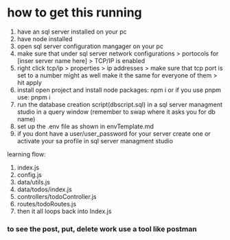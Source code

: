 # how to get this running
1. have an sql server installed on your pc
2. have node installed
3. open sql server configuration mangager on your pc
4. make sure that under sql server network configurations > portocols for [inser server name here] > TCP/IP is enabled
5. right click tcp/ip > properties > ip addresses > make sure that tcp port is set to a number might as well make it the same for everyone of them > hit apply
6. install open project and install node packages: npm i or if you use pnpm use: pnpm i
7. run the database creation script(dbscript.sql) in a sql server managment studio in a query window (remember to swap where it asks you for db name)
8. set up the .env file as shown in envTemplate.md
9. if you dont have a user/user_password for your server create one or activate your sa profile in sql server managment studio


learning flow:
1. index.js
2. config.js
3. data/utils.js
4. data/todos/index.js
5. controllers/todoController.js
6. routes/todoRoutes.js
7. then it all loops back into Index.js

### to see the post, put, delete work use a tool like postman
